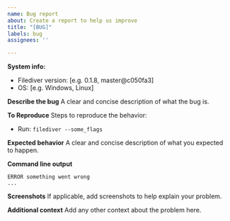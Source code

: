 ```yaml
---
name: Bug report
about: Create a report to help us improve
title: "[BUG]"
labels: bug
assignees: ''

---
```


**System info:**
- Filediver version: [e.g. 0.1.8, master@c050fa3]
- OS: [e.g. Windows, Linux]

**Describe the bug**
A clear and concise description of what the bug is.

**To Reproduce**
Steps to reproduce the behavior:
- Run: `filediver --some_flags`

**Expected behavior**
A clear and concise description of what you expected to happen.

**Command line output**
```
ERROR something went wrong
...
```

**Screenshots**
If applicable, add screenshots to help explain your problem.

**Additional context**
Add any other context about the problem here.
